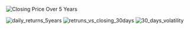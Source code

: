 

![Closing Price Over 5 Years](https://raw.githubusercontent.com/rhettoria/-market-risk-analytics-/main/graphs/close_price_5years.png)



![daily_returns_5years](https://github.com/user-attachments/assets/90b463fa-e2ed-4619-9424-ed33dd86e30b)
![retruns_vs_closing_30days](https://github.com/user-attachments/assets/43793a93-374b-4fb2-8d34-e709d6559575)
![30_days_volatility](https://github.com/user-attachments/assets/0dfec711-6888-4a6e-aeff-33dbcf909dd8)
